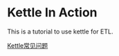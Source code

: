 # Kettle In Action
This is a tutorial to use kettle for ETL.

[Kettle常见问题](kettle-trouble-shooting.md)
